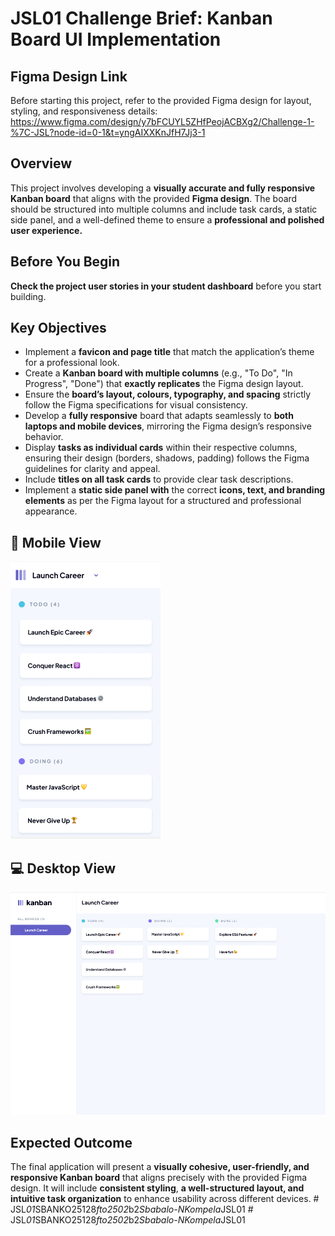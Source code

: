 # JSL01 Challenge Brief: Kanban Board UI Implementation

## Figma Design Link

Before starting this project, refer to the provided Figma design for layout, styling, and responsiveness details: https://www.figma.com/design/y7bFCUYL5ZHfPeojACBXg2/Challenge-1-%7C-JSL?node-id=0-1&t=yngAIXXKnJfH7Jj3-1

## Overview

This project involves developing a **visually accurate and fully responsive Kanban board** that aligns with the provided **Figma design**. The board should be structured into multiple columns and include task cards, a static side panel, and a well-defined theme to ensure a **professional and polished user experience.**

## Before You Begin

**Check the project user stories in your student dashboard** before you start building.

## Key Objectives

- Implement a **favicon and page title** that match the application’s theme for a professional look.
- Create a **Kanban board with multiple columns** (e.g., "To Do", "In Progress", "Done") that **exactly replicates** the Figma design layout.
- Ensure the **board’s layout, colours, typography, and spacing** strictly follow the Figma specifications for visual consistency.
- Develop a **fully responsive** board that adapts seamlessly to **both laptops and mobile devices**, mirroring the Figma design’s responsive behavior.
- Display **tasks as individual cards** within their respective columns, ensuring their design (borders, shadows, padding) follows the Figma guidelines for clarity and appeal.
- Include **titles on all task cards** to provide clear task descriptions.
- Implement a **static side panel with** the correct **icons, text, and branding elements** as per the Figma layout for a structured and professional appearance.

## 📱 Mobile View

![Mobile UI](./explainer-images/JSL01_Mobile.png)

## 💻 Desktop View

![Desktop UI](./explainer-images/JSL01-Desktop.png)

## Expected Outcome

The final application will present a **visually cohesive, user-friendly, and responsive Kanban board** that aligns precisely with the provided Figma design. It will include **consistent styling**, **a well-structured layout, and intuitive task organization** to enhance usability across different devices.
#   J S L _ 0 1 _ S B A N K O 2 5 1 2 8 _ f t o 2 5 0 2 _ b 2 _ S b a b a l o - N K o m p e l a _ J S L 0 1 
 
 #   J S L _ 0 1 _ S B A N K O 2 5 1 2 8 _ f t o 2 5 0 2 _ b 2 _ S b a b a l o - N K o m p e l a _ J S L 0 1 
 
 